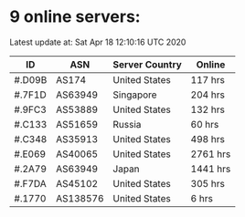 # 9 online servers:

Latest update at: Sat Apr 18 12:10:16 UTC 2020

| ID | ASN | Server Country | Online |
| -- | --- | -------------- | ------ |
| #.D09B | AS174 | United States | 117 hrs |
| #.7F1D | AS63949 | Singapore | 204 hrs |
| #.9FC3 | AS53889 | United States | 132 hrs |
| #.C133 | AS51659 | Russia | 60 hrs |
| #.C348 | AS35913 | United States | 498 hrs |
| #.E069 | AS40065 | United States | 2761 hrs |
| #.2A79 | AS63949 | Japan | 1441 hrs |
| #.F7DA | AS45102 | United States | 305 hrs |
| #.1770 | AS138576 | United States | 6 hrs |

